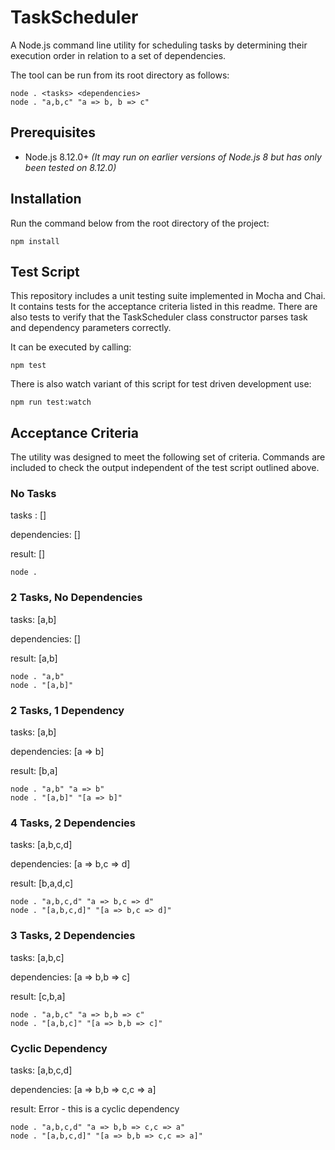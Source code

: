 # TaskScheduler
A Node.js command line utility for scheduling tasks by determining their execution order in relation to a set of dependencies.

The tool can be run from its root directory as follows:
```
node . <tasks> <dependencies>
node . "a,b,c" "a => b, b => c"
```

## Prerequisites
- Node.js 8.12.0+ *(It may run on earlier versions of Node.js 8 but has only been tested on 8.12.0)*

## Installation
Run the command below from the root directory of the project:
```
npm install
```

## Test Script
This repository includes a unit testing suite implemented in Mocha and Chai. It contains tests for the acceptance criteria listed in this readme. There are also tests to verify that the TaskScheduler class constructor parses task and dependency parameters correctly.

It can be executed by calling:
```
npm test
```
There is also watch variant of this script for test driven development use:
```
npm run test:watch
```

## Acceptance Criteria
The utility was designed to meet the following set of criteria. Commands are included to check the output independent of the test script outlined above.

### No Tasks
tasks : []

dependencies: []

result: []
```
node .
```

### 2 Tasks, No Dependencies
tasks: [a,b]

dependencies: []

result: [a,b]

```
node . "a,b"
node . "[a,b]"
```
### 2 Tasks, 1 Dependency
tasks: [a,b]

dependencies: [a => b]

result: [b,a]
```
node . "a,b" "a => b"
node . "[a,b]" "[a => b]"
```

### 4 Tasks, 2 Dependencies
tasks: [a,b,c,d]

dependencies: [a => b,c => d]

result: [b,a,d,c]
```
node . "a,b,c,d" "a => b,c => d"
node . "[a,b,c,d]" "[a => b,c => d]"
```

### 3 Tasks, 2 Dependencies
tasks: [a,b,c]

dependencies: [a => b,b => c]

result: [c,b,a]
```
node . "a,b,c" "a => b,b => c"
node . "[a,b,c]" "[a => b,b => c]"
```

### Cyclic Dependency
tasks: [a,b,c,d]

dependencies: [a => b,b => c,c => a]

result: Error - this is a cyclic dependency

```
node . "a,b,c,d" "a => b,b => c,c => a"
node . "[a,b,c,d]" "[a => b,b => c,c => a]"
```
